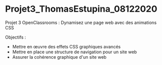 # Projet3_ThomasEstupina_08122020
Projet 3 OpenClassrooms : Dynamisez une page web avec des animations CSS

Objectifs : 
- Mettre en œuvre des effets CSS graphiques avancés
- Mettre en place une structure de navigation pour un site web
- Assurer la cohérence graphique d'un site web
